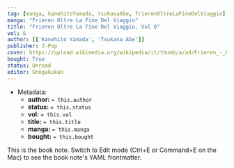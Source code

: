 ```yaml
---
tag: [manga, kanehitoYamada, tsukasaAbe, frierenOltreLaFineDelViaggio]
manga: "Frieren Oltre La Fine Del Viaggio"
title: "Frieren Oltre La Fine Del Viaggio, Vol 6"
vol: 6
author: [['Kanehito Yamada', 'Tsukasa Abe']]
publisher: J-Pop
cover: https://upload.wikimedia.org/wikipedia/it/thumb/a/ad/Frieren_-_Oltre_la_fine_del_viaggio_Volume_1.jpg/1280px-Frieren_-_Oltre_la_fine_del_viaggio_Volume_1.jpg
bought: True
status: Unread
editor: Shōgakukan
---
```



- Metadata:
	- **author:** `= this.author`
	- **status:** `= this.status`
	- **vol:** `= this.vol`
	- **title:** `= this.title`
	- **manga:** `= this.manga`
	- **bought:** `= this.bought`

This is the book note. Switch to Edit mode (Ctrl+E or Command+E on the Mac) to see the book note's YAML frontmatter.
